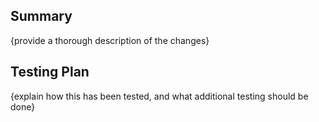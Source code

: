 ## Summary
{provide a thorough description of the changes}

## Testing Plan
{explain how this has been tested, and what additional testing should be done}

